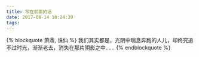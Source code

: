 ```yaml
---
title: 写在前面的话
date: 2017-08-14 10:24:39
tags:
---
```

{% blockquote 萧鼎, 诛仙 %}
我们其实都是，光阴中喘息奔跑的人儿，却终究追不过时光，渐渐老去，消失在那片阴影之中……
{% endblockquote %}